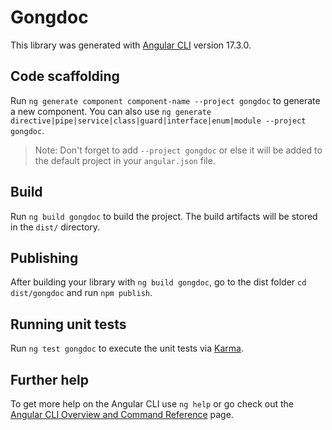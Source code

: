 # Gongdoc

This library was generated with [Angular CLI](https://github.com/angular/angular-cli) version 17.3.0.

## Code scaffolding

Run `ng generate component component-name --project gongdoc` to generate a new component. You can also use `ng generate directive|pipe|service|class|guard|interface|enum|module --project gongdoc`.
> Note: Don't forget to add `--project gongdoc` or else it will be added to the default project in your `angular.json` file. 

## Build

Run `ng build gongdoc` to build the project. The build artifacts will be stored in the `dist/` directory.

## Publishing

After building your library with `ng build gongdoc`, go to the dist folder `cd dist/gongdoc` and run `npm publish`.

## Running unit tests

Run `ng test gongdoc` to execute the unit tests via [Karma](https://karma-runner.github.io).

## Further help

To get more help on the Angular CLI use `ng help` or go check out the [Angular CLI Overview and Command Reference](https://angular.io/cli) page.
